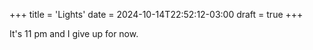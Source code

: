 +++
title = 'Lights'
date = 2024-10-14T22:52:12-03:00
draft = true
+++

It's 11 pm and I give up for now.
